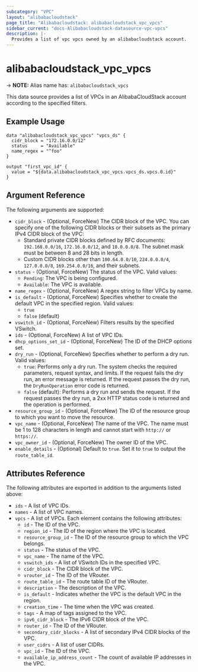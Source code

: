```yaml
---
subcategory: "VPC"
layout: "alibabacloudstack"
page_title: "Alibabacloudstack: alibabacloudstack_vpc_vpcs"
sidebar_current: "docs-Alibabacloudstack-datasource-vpc-vpcs"
description: |- 
  Provides a list of vpc vpcs owned by an alibabacloudstack account.
---
```


# alibabacloudstack_vpc_vpcs
-> **NOTE:** Alias name has: `alibabacloudstack_vpcs`

This data source provides a list of VPCs in an AlibabaCloudStack account according to the specified filters.

## Example Usage

```hcl
data "alibabacloudstack_vpc_vpcs" "vpcs_ds" {
  cidr_block = "172.16.0.0/12"
  status     = "Available"
  name_regex = "^foo"
}

output "first_vpc_id" {
  value = "${data.alibabacloudstack_vpc_vpcs.vpcs_ds.vpcs.0.id}"
}
```

## Argument Reference

The following arguments are supported:

* `cidr_block` - (Optional, ForceNew) The CIDR block of the VPC. You can specify one of the following CIDR blocks or their subsets as the primary IPv4 CIDR block of the VPC:
  * Standard private CIDR blocks defined by RFC documents: `192.168.0.0/16`, `172.16.0.0/12`, and `10.0.0.0/8`. The subnet mask must be between 8 and 28 bits in length.
  * Custom CIDR blocks other than `100.64.0.0/10`, `224.0.0.0/4`, `127.0.0.0/8`, `169.254.0.0/16`, and their subnets.
* `status` - (Optional, ForceNew) The status of the VPC. Valid values:
  * `Pending`: The VPC is being configured.
  * `Available`: The VPC is available.
* `name_regex` - (Optional, ForceNew) A regex string to filter VPCs by name.
* `is_default` - (Optional, ForceNew) Specifies whether to create the default VPC in the specified region. Valid values:
  * `true`
  * `false` (default)
* `vswitch_id` - (Optional, ForceNew) Filters results by the specified VSwitch.
* `ids` - (Optional, ForceNew) A list of VPC IDs.
* `dhcp_options_set_id` - (Optional, ForceNew) The ID of the DHCP options set.
* `dry_run` - (Optional, ForceNew) Specifies whether to perform a dry run. Valid values:
  * `true`: Performs only a dry run. The system checks the required parameters, request syntax, and limits. If the request fails the dry run, an error message is returned. If the request passes the dry run, the `DryRunOperation` error code is returned.
  * `false` (default): Performs a dry run and sends the request. If the request passes the dry run, a 2xx HTTP status code is returned and the operation is performed.
* `resource_group_id` - (Optional, ForceNew) The ID of the resource group to which you want to move the resource.
* `vpc_name` - (Optional, ForceNew) The name of the VPC. The name must be 1 to 128 characters in length and cannot start with `http://` or `https://`.
* `vpc_owner_id` - (Optional, ForceNew) The owner ID of the VPC.
* `enable_details` - (Optional) Default to `true`. Set it to `true` to output the `route_table_id`.

## Attributes Reference

The following attributes are exported in addition to the arguments listed above:

* `ids` - A list of VPC IDs.
* `names` - A list of VPC names.
* `vpcs` - A list of VPCs. Each element contains the following attributes:
  * `id` - The ID of the VPC.
  * `region_id` - The ID of the region where the VPC is located.
  * `resource_group_id` - The ID of the resource group to which the VPC belongs.
  * `status` - The status of the VPC.
  * `vpc_name` - The name of the VPC.
  * `vswitch_ids` - A list of VSwitch IDs in the specified VPC.
  * `cidr_block` - The CIDR block of the VPC.
  * `vrouter_id` - The ID of the VRouter.
  * `route_table_id` - The route table ID of the VRouter.
  * `description` - The description of the VPC.
  * `is_default` - Indicates whether the VPC is the default VPC in the region.
  * `creation_time` - The time when the VPC was created.
  * `tags` - A map of tags assigned to the VPC.
  * `ipv6_cidr_block` - The IPv6 CIDR block of the VPC.
  * `router_id` - The ID of the VRouter.
  * `secondary_cidr_blocks` - A list of secondary IPv4 CIDR blocks of the VPC.
  * `user_cidrs` - A list of user CIDRs.
  * `vpc_id` - The ID of the VPC.
  * `available_ip_address_count` - The count of available IP addresses in the VPC.